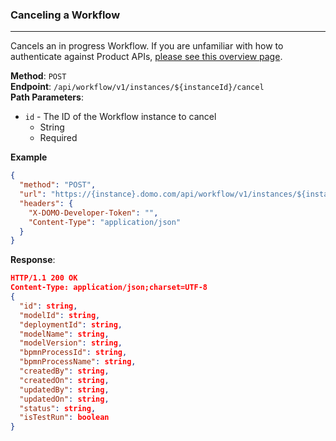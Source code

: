 ### Canceling a Workflow

---

Cancels an in progress Workflow. If you are unfamiliar with how to authenticate against Product APIs, [please see this overview page](../Getting-Started/api-authentication.md).

**Method**: `POST`  
**Endpoint**: `/api/workflow/v1/instances/${instanceId}/cancel`  
**Path Parameters**:

- `id` - The ID of the Workflow instance to cancel
  - String
  - Required

**Example**

```json http
{
  "method": "POST",
  "url": "https://{instance}.domo.com/api/workflow/v1/instances/${instanceId}/cancel",
  "headers": {
    "X-DOMO-Developer-Token": "",
    "Content-Type": "application/json"
  }
}
```

**Response**:

```json
HTTP/1.1 200 OK
Content-Type: application/json;charset=UTF-8
{
  "id": string,
  "modelId": string,
  "deploymentId": string,
  "modelName": string,
  "modelVersion": string,
  "bpmnProcessId": string,
  "bpmnProcessName": string,
  "createdBy": string,
  "createdOn": string,
  "updatedBy": string,
  "updatedOn": string,
  "status": string,
  "isTestRun": boolean
}
```
